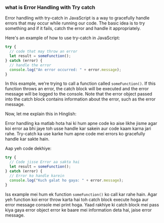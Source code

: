 ### what is Error Handling with Try catch

Error handling with try-catch in JavaScript is a way to gracefully handle errors that may occur while running our code. The basic idea is to try something and if it fails, catch the error and handle it appropriately.

Here's an example of how to use try-catch in JavaScript:

```javascript
try {
  // code that may throw an error
  let result = someFunction();
} catch (error) {
  // handle the error
  console.log("An error occurred: " + error.message);
}
```

In this example, we're trying to call a function called `someFunction()`. If this function throws an error, the catch block will be executed and the error message will be logged to the console. Note that the error object passed into the catch block contains information about the error, such as the error message.

Now, let me explain this in Hinglish:

Error handling ka matlab hota hai ki hum apne code ko aise likhe jisme agar koi error aa bhi jaye toh usse handle kar sakein aur code kaam karna jari rahe. Try-catch ka use karke hum apne code mei errors ko gracefully handle kar sakte hain.

Aap yeh code dekhiye:

```javascript
try {
  // Code jisse Error aa sakta hai
  let result = someFunction();
} catch (error) {
  // Error ko handle karein
  console.log("Kuch galat ho gaya: " + error.message);
}
```

Iss example mei hum ek function `someFunction()` ko call kar rahe hain. Agar yeh function koi error throw karta hai toh catch block execute hoga aur error message console mei print hoga. Yaad rakhiye ki catch block mei pass kiya gaya error object error ke baare mei information deta hai, jaise error message.
